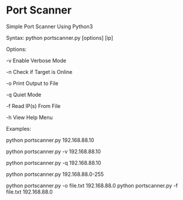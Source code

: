 # Port Scanner
Simple Port Scanner Using Python3

Syntax: python portscanner.py [options] [ip] 

Options:

-v Enable Verbose Mode

-n Check if Target is Online

-o Print Output to File

-q Quiet Mode

-f Read IP(s) From File

-h View Help Menu

Examples:

python portscanner.py 192.168.88.10

python portscanner.py -v 192.168.88.10

python portscanner.py -q 192.168.88.10

python portscanner.py 192.168.88.0-255

python portscanner.py -o file.txt 192.168.88.0
python portscanner.py -f file.txt 192.168.88.0
